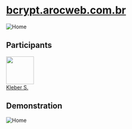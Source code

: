 # [bcrypt.arocweb.com.br](https://bcrypt.arocweb.com.br)
![Home](https://i.imgur.com/1tO1GFm.png)

## Participants

[<img src="https://avatars0.githubusercontent.com/u/15957216?s=460&v=4" width="75px;"/>](https://github.com/DevKleber) <br />
[Kleber S.](https://github.com/DevKleber)


## Demonstration

![Home](https://i.imgur.com/TCCKBui.png)
